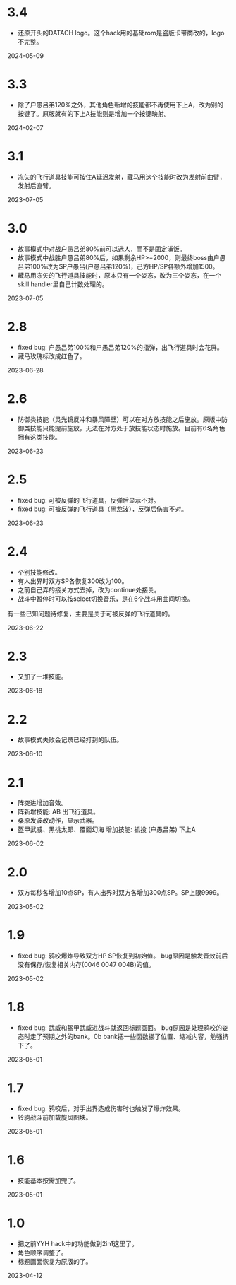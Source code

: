 

# 3.4

- 还原开头的DATACH logo。这个hack用的基础rom是盗版卡带商改的，logo不完整。

2024-05-09



# 3.3

- 除了户愚吕弟120%之外，其他角色新增的技能都不再使用下上A，改为别的按键了。原版就有的下上A技能则是增加一个按键映射。

2024-02-07



# 3.1

- 冻矢的飞行道具技能可按住A延迟发射，藏马用这个技能时改为发射前曲臂，发射后直臂。

2023-07-05



# 3.0

- 故事模式中对战户愚吕弟80%前可以选人，而不是固定浦饭。
- 故事模式中战胜户愚吕弟80%后，如果剩余HP>=2000，则最终boss由户愚吕弟100%改为SP户愚吕(户愚吕弟120%)，己方HP/SP各额外增加1500。
- 藏马用冻矢的飞行道具技能时，原本只有一个姿态，改为三个姿态，在一个skill handler里自己计数处理的。

2023-07-05



# 2.8

- fixed bug: 户愚吕弟100%和户愚吕弟120%的指弹，出飞行道具时会花屏。
- 藏马玫瑰标改成红色了。

2023-06-28



# 2.6

- 防御类技能（灵光镜反冲和暴风障壁）可以在对方放技能之后施放。原版中防御类技能只能提前施放，无法在对方处于放技能状态时施放。目前有6名角色拥有这类技能。

2023-06-23



# 2.5

- fixed bug: 可被反弹的飞行道具，反弹后显示不对。
- fixed bug: 可被反弹的飞行道具（黑龙波），反弹后伤害不对。

2023-06-23



# 2.4

- 个别技能修改。
- 有人出界时双方SP各恢复300改为100。
- 之前自己弄的接关方式去掉，改为continue处接关。
- 战斗中暂停时可以按select切换音乐，是在6个战斗用曲间切换。

有一些已知问题待修复，主要是关于可被反弹的飞行道具的。

2023-06-22



# 2.3

- 又加了一堆技能。

2023-06-18



# 2.2

- 故事模式失败会记录已经打到的队伍。

2023-06-10



# 2.1

- 阵突进增加音效。
- 阵新增技能: AB 出飞行道具。
- 桑原发波改动作，显示武器。
- 盔甲武威、黑桃太郎、覆面幻海 增加技能: 抓投 (户愚吕弟) 下上A

2023-06-02



# 2.0

- 双方每秒各增加10点SP，有人出界时双方各增加300点SP。SP上限9999。

2023-05-02



# 1.9

- fixed bug: 鸦咬爆炸导致双方HP SP恢复到初始值。
bug原因是触发音效前后没有保存/恢复相关内存(0046 0047 004B)的值。

2023-05-02



# 1.8

- fixed bug: 武威和盔甲武威进战斗就返回标题画面。
bug原因是处理鸦咬的姿态时走了预期之外的bank。0b bank把一些函数挪了位置、缩减内容，勉强挤下了。

2023-05-01



# 1.7

- fixed bug: 鸦咬后，对手出界造成伤害时也触发了爆炸效果。
- 铃驹战斗前加载旋风图块。

2023-05-01



# 1.6

- 技能基本按需加完了。

2023-05-01



# 1.0

- 把之前YYH hack中的功能做到2in1这里了。
- 角色顺序调整了。
- 标题画面恢复为原版的了。

2023-04-12


